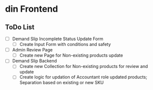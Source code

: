 # din Frontend

## ToDo List
- [ ] Demand Slip Incomplete Status Update Form
    - [ ] Create Input Form with conditions and safety

- [ ] Admin Review Page
    - [ ] Create new Page for Non-existing products update

- [ ] Demand Slip Backend
    - [ ] Create new Collection for Non-existing products for review and update
    - [ ] Create logic for updation of Accountant role updated products; Separation based on existing or new SKU
